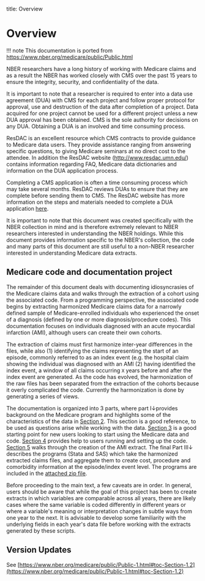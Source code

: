 title: Overview

# Overview

!!! note
    This documentation is ported from https://www.nber.org/medicare/public/Public.html

NBER researchers have a long history of working with Medicare claims and as a result the NBER has worked closely with CMS over the past 15 years to ensure the integrity, security, and confidentiality of the data.

It is important to note that a researcher is required to enter into a data use agreement (DUA) with CMS for each project and follow proper protocol for approval, use and destruction of the data after completion of a project. Data acquired for one project cannot be used for a different project unless a new DUA approval has been obtained. CMS is the sole authority for decisions on any DUA. Obtaining a DUA is an involved and time consuming process.

ResDAC is an excellent resource which CMS contracts to provide guidance to Medicare data users. They provide assistance ranging from answering specific questions, to giving Medicare seminars at no direct cost to the attendee. In addition the ResDAC website (http://www.resdac.umn.edu/) contains information regarding FAQ, Medicare data dictionaries and information on the DUA application process.

Completing a CMS application is often a time consuming process which may take several months. ResDAC reviews DUAs to ensure that they are complete before sending them to CMS. The ResDAC website has more information on the steps and materials needed to complete a DUA application [here](https://www.resdac.org/cms-data/request/research-identifiable-files).

It is important to note that this document was created specifically with the NBER collection in mind and is therefore extremely relevant to NBER researchers interested in understanding the NBER holdings. While this document provides information specific to the NBER's collection, the code and many parts of this document are still useful to a non-NBER researcher interested in understanding Medicare data extracts.

## Medicare code and documentation project

The remainder of this document deals with documenting idiosyncrasies of the Medicare claims data and walks through the extraction of a cohort using the associated code. From a programming perspective, the associated code begins by extracting harmonized Medicare claims data for a narrowly defined sample of Medicare-enrolled individuals who experienced the onset of a diagnosis (defined by one or more diagnosis/procedure codes). This documentation focuses on individuals diagnosed with an acute myocardial infarction (AMI), although users can create their own cohorts.

The extraction of claims must first harmonize inter-year differences in the files, while also (1) identifying the claims representing the start of an episode, commonly referred to as an index event (e.g. the hospital claim showing the individual was diagnosed with an AMI (2) having identified the index event, a window of all claims occurring `X` years before and after the index event are generated. As the code has evolved, the harmonization of the raw files has been separated from the extraction of the cohorts because it overly complicated the code. Currently the harmonization is done by generating a series of views.

The documentation is organized into 3 parts, where part I↓provides background on the Medicare program and highlights some of the characteristics of the data in [Section 2](2_background.md). This section is a good reference, to be used as questions arise while working with the data. [Section 3](3_getting_started_with_sas.md) is a good starting point for new users looking to start using the Medicare data and code. [Section 4](4_constructing_extracts.md) provides help to users running and setting up the code. [Section 5](5_manipulating_medicare_extracts.md) walks through the creation of the AMI extract. The final Part III↓ describes the programs (Stata and SAS) which take the harmonized extracted claims files, and aggregate them to create cost, procedure and comorbidity information at the episode/index event level. The programs are included in the [attached zip file](https://www.nber.org/medicare/public/MedicareNBER.zip).

Before proceeding to the main text, a few caveats are in order. In general, users should be aware that while the goal of this project has been to create extracts in which variables are comparable across all years, there are likely cases where the same variable is coded differently in different years or where a variable's meaning or interpretation changes in subtle ways from one year to the next. It is advisable to develop some familiarity with the underlying fields in each year's data file before working with the extracts generated by these scripts.

## Version Updates

See [https://www.nber.org/medicare/public/Public-1.html#toc-Section-1.2](https://www.nber.org/medicare/public/Public-1.html#toc-Section-1.2)